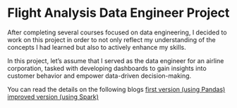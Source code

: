 # Flight Analysis Data Engineer Project 
After completing several courses focused on data engineering, I decided to work on this project in order to not only reflect my understanding of the concepts I had learned but also to actively enhance my skills.

In this project, let’s assume that I served as the data engineer for an airline corporation, tasked with developing dashboards to gain insights into customer behavior and empower data-driven decision-making.

You can read the details on the following blogs
[first version (using Pandas)](https://medium.com/@fasaiserikijcharoen/how-i-created-my-first-data-engineer-project-5a6f3f0db6a9)
[improved version (using Spark)](https://medium.com/@fasaiserikijcharoen/how-i-created-my-first-data-engineer-project-improved-de6296dce2ef)
